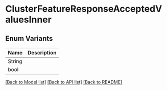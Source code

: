 # ClusterFeatureResponseAcceptedValuesInner

## Enum Variants

| Name | Description |
|---- | -----|
| String |  |
| bool |  |

[[Back to Model list]](../README.md#documentation-for-models) [[Back to API list]](../README.md#documentation-for-api-endpoints) [[Back to README]](../README.md)


